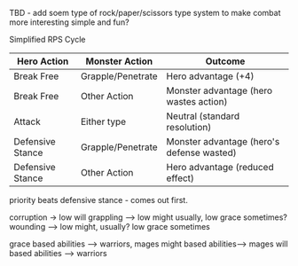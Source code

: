 TBD - add soem type of rock/paper/scissors type system to make combat more interesting simple and fun?

Simplified RPS Cycle

| Hero Action      | Monster Action      | Outcome                                   |
|------------------|---------------------|-------------------------------------------|
| Break Free       | Grapple/Penetrate   | Hero advantage (+4)                       |
| Break Free       | Other Action        | Monster advantage (hero wastes action)    |
| Attack           | Either type         | Neutral (standard resolution)             |
| Defensive Stance | Grapple/Penetrate   | Monster advantage (hero's defense wasted) |
| Defensive Stance | Other Action        | Hero advantage (reduced effect)           |

priority beats defensive stance - comes out first.

corruption -> low will
grappling --> low might usually, low grace sometimes?
wounding --> low might, usually? low grace sometimes

grace based abilities --> warriors, mages
might based abilities--> mages
will based abilities --> warriors